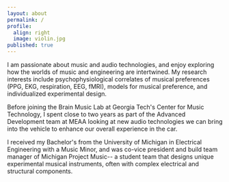```yaml
---
layout: about
permalink: /
profile:
  align: right
  image: violin.jpg
published: true
---
```


I am passionate about music and audio technologies, and enjoy exploring how the worlds of music and engineering are intertwined. My research interests include psychophysiological correlates of musical preferences (PPG, EKG, respiration, EEG, fMRI), models for musical preference, and individualized experimental design. 

Before joining the Brain Music Lab at Georgia Tech's Center for Music Technology, I spent close to two years as part of the Advanced Development team at MEAA looking at new audio technologies we can bring into the vehicle to enhance our overall experience in the car. 

I received my Bachelor's from the University of Michigan in Electrical Engineering with a Music Minor, and was co-vice president and build team manager of Michigan Project Music-- a student team that designs unique experimental musical instruments, often with complex electrical and structural components.
